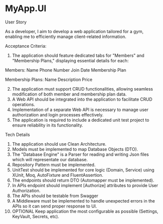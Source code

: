 # MyApp.UI

User Story

As a developer, I aim to develop a web application tailored for a gym, 
enabling me to efficiently manage client-related information.

Acceptance Criteria:

1. The application should feature dedicated tabs for "Members" and "Membership Plans," 
displaying essential details for each:

Members:
Name
Phone Number
Join Date
Membership Plan

Membership Plans:
Name
Description
Price

2. The application must support CRUD functionalities, allowing seamless modification of both member and membership plan data.
3. A Web API should be integrated into the application to facilitate CRUD operations.
4. Implementation of a separate Web API is necessary to manage user authorization and login processes effectively.
5. The application is required to include a dedicated unit test project to ensure reliability in its functionality.

Tech Details

1. The application should use Clean Architecture.
2. Models must be implemented to map Database Objects (DTO).
3. The "Database Engine" is a Parser for reading and writing Json files which will representate our database.
4. Repository Pattern must be implemented.
5. UnitTest should be implemented for core logic (Domain, Service) using XUnit, Moq, AutoFixture and FluentAssertion.
6. The endpoints should return DTO (Automapper must be implemented).
7. In APIs endpoint should implement [Authorize] attributes to provide User Authorization.
8. The APIs should be testable from Swagger
9. A Middleware must be implemented to handle unexpected errors in the APIs so it can send proper response to UI.
10. OPTIONAL Keep application the most configurable as possible (Settings, KeyVault, Secrets, etc).
